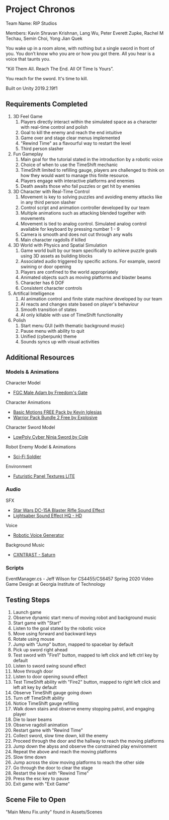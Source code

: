 # Project Chronos 
Team Name: RIP Studios

Members: Kavin Shravan Krishnan, Lang Wu, Peter Everett Zupke, Rachel M Techau, Semin Choi, Yong Jian Quek

You wake up in a room alone, with nothing but a single sword in front of you. You don’t know who you are or how you got there. All you hear is a voice that taunts you. 

"Kill Them All. Reach The End. All Of Time Is Yours”. 

You reach for the sword. It's time to kill.

Built on Unity 2019.2.19f1

## Requirements Completed
1. 3D Feel Game
    1. Players directly interact within the simulated space as a character with real-time control and polish
    2. Goal to kill the enemy and reach the end intuitive
    3. Game over and stage clear menus implemented
    4. "Rewind Time" as a flavourful way to restart the level
    5. Third person slasher
2. Fun Gameplay
    1. Main goal for the tutorial stated in the introduction by a robotic voice
    2. Choice of when to use the TimeShift mechanic
    3. TimeShift limited to refilling gauge, players are challenged to think on how they would want to manage this finite resource.
    4. Players engage with interactive platforms and enemies
    5. Death awaits those who fail puzzles or get hit by enemies
3. 3D Character with Real-Time Control
    1. Movement is key to solving puzzles and avoiding enemy attacks like in any third person slasher
    2. Control script and animation controller developed by our team
    3. Multiple animations such as attacking blended together with movements
    4. Movement is tied to analog control. Simulated analog control available for keyboard by pressing number 1 - 9
    5. Camera is smooth and does not cut through any walls
    6. Main character ragdolls if killed
4. 3D World with Physics and Spatial Simulation
    1. Game world built by our team specifically to achieve puzzle goals using 3D assets as building blocks
    2. Associated audio triggered by specific actions. For example, sword swining or door opening
    3. Players are confined to the world appropriately
    4. Animated objects such as moving platforms and blaster beams
    5. Character has 6 DOF
    6. Consistent character controls
5. Artifical Intelligence
    1. AI animation control and finite state machine developed by our team
    2. AI reacts and changes state based on player's behaviour
    3. Smooth transition of states
    4. AI only killable with use of TimeShift functionality
6. Polish
    1. Start menu GUI (with thematic background music)
    2. Pause menu with ability to quit
    3. Unified (cyberpunk) theme
    4. Sounds syncs up with visual activities

## Additional Resources
### Models & Animations 
Character Model 
- [FGC Male Adam by Freedom's Gate](https://assetstore.unity.com/packages/3d/characters/humanoids/fgc-male-adam-70002) 

Character Animations 
- [Basic Motions FREE Pack by Kevin Iglesias](https://assetstore.unity.com/packages/3d/animations/basic-motions-free-pack-154271) 
- [Warrior Pack Bundle 2 Free by Explosive](https://assetstore.unity.com/packages/3d/animations/warrior-pack-bundle-2-free-42454) 

Character Sword Model 
- [LowPoly Cyber Ninja Sword by Cole](https://assetstore.unity.com/packages/3d/props/weapons/lowpoly-cyber-ninja-sword-129464) 

Robot Enemy Model & Animations 
- [Sci-Fi Soldier](https://assetstore.unity.com/packages/3d/characters/humanoids/sci-fi-soldier-29559)

Environment
- [Futuristic Panel Textures LITE](https://assetstore.unity.com/packages/2d/textures-materials/futuristic-panel-textures-lite-80176)

### Audio
SFX
- [Star Wars DC-15A Blaster Rifle Sound Effect](https://www.youtube.com/watch?v=KM3IWzhBIHw)
- [Lightsaber Sound Effect HQ - HD](https://www.youtube.com/watch?v=__sDEWIjQ_g)

Voice
- [Robotic Voice Generator](https://lingojam.com/RobotVoiceGenerator)

Background Music
- [CXNTRAST - Saturn](https://www.youtube.com/watch?v=B5sNT98RVOU)

### Scripts 
EventManager.cs - Jeff Wilson for CS4455/CS6457 Spring 2020 Video Game Design at Georgia Institute of Technology

## Testing Steps
1. Launch game
2. Observe dynamic start menu of moving robot and background music
3. Start game with "Start"
4. Listen to the goal stated by the robotic voice
5. Move using forward and backward keys
6. Rotate using mouse
7. Jump with "Jump" button, mapped to spacebar by default
8. Pick up sword right ahead
9. Test sword with "Fire1" button, mapped to left click and left ctrl key by default
10. Listen to sword swing sound effect
11. Move through door
12. Listen to door opening sound effect
13. Test TimeShift ability with "Fire2" button, mapped to right left click and left alt key by default
14. Observe TimeShift gauge going down
15. Turn off TimeShift ability
16. Notice TimeShift gauge refilling
17. Walk down stairs and observe enemy stopping patrol, and engaging player
18. Die to laser beams
19. Observe ragdoll animation
20. Restart game with "Rewind Time"
21. Collect sword, slow time down, kill the enemy
22. Proceed through the door and the hallway to reach the moving platforms
23. Jump down the abyss and observe the constrained play environment
24. Repeat the above and reach the moving platforms
25. Slow time down
26. Jump across the slow moving platforms to reach the other side
27. Go through the door to clear the stage
28. Restart the level with "Rewind Time"
29. Press the esc key to pause
30. Exit game with "Exit Game"

## Scene File to Open
"Main Menu Fix.unity" found in Assets/Scenes
